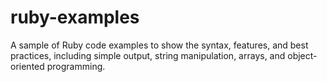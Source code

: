 # ruby-examples
A sample of Ruby code examples to show the syntax, features, and best practices, including simple output, string manipulation, arrays, and object-oriented programming.
